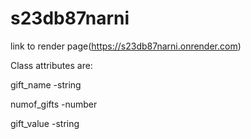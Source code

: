 # s23db87narni

link to render page(https://s23db87narni.onrender.com)

Class attributes are:

gift_name -string

numof_gifts -number

gift_value -string
